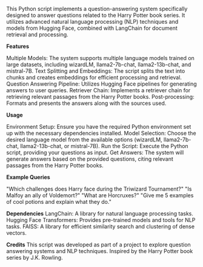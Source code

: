 This Python script implements a question-answering system specifically designed to answer questions related to the Harry Potter book series. It utilizes advanced natural language processing (NLP) techniques and models from Hugging Face, combined with LangChain for document retrieval and processing.

**Features**

Multiple Models: The system supports multiple language models trained on large datasets, including wizardLM, llama2-7b-chat, llama2-13b-chat, and mistral-7B.
Text Splitting and Embeddings: The script splits the text into chunks and creates embeddings for efficient processing and retrieval.
Question Answering Pipeline: Utilizes Hugging Face pipelines for generating answers to user queries.
Retriever Chain: Implements a retriever chain for retrieving relevant passages from the Harry Potter books.
Post-processing: Formats and presents the answers along with the sources used.

**Usage**

Environment Setup: Ensure you have the required Python environment set up with the necessary dependencies installed.
Model Selection: Choose the desired language model from the available options (wizardLM, llama2-7b-chat, llama2-13b-chat, or mistral-7B).
Run the Script: Execute the Python script, providing your questions as input.
Get Answers: The system will generate answers based on the provided questions, citing relevant passages from the Harry Potter books.

**Example Queries**

"Which challenges does Harry face during the Triwizard Tournament?"
"Is Malfoy an ally of Voldemort?"
"What are Horcruxes?"
"Give me 5 examples of cool potions and explain what they do."

**Dependencies**
LangChain: A library for natural language processing tasks.
Hugging Face Transformers: Provides pre-trained models and tools for NLP tasks.
FAISS: A library for efficient similarity search and clustering of dense vectors.

**Credits**
This script was developed as part of a project to explore question answering systems and NLP techniques.
Inspired by the Harry Potter book series by J.K. Rowling.

